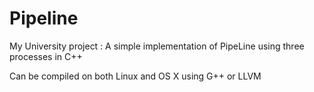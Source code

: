 # Pipeline
My University project : A simple implementation of PipeLine using three processes in C++

Can be compiled on both Linux and OS X using G++ or LLVM
